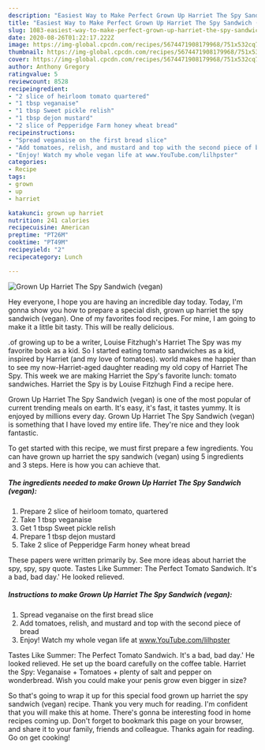 ```yaml
---
description: "Easiest Way to Make Perfect Grown Up Harriet The Spy Sandwich (vegan)"
title: "Easiest Way to Make Perfect Grown Up Harriet The Spy Sandwich (vegan)"
slug: 1083-easiest-way-to-make-perfect-grown-up-harriet-the-spy-sandwich-vegan
date: 2020-08-26T01:22:17.222Z
image: https://img-global.cpcdn.com/recipes/5674471908179968/751x532cq70/grown-up-harriet-the-spy-sandwich-vegan-recipe-main-photo.jpg
thumbnail: https://img-global.cpcdn.com/recipes/5674471908179968/751x532cq70/grown-up-harriet-the-spy-sandwich-vegan-recipe-main-photo.jpg
cover: https://img-global.cpcdn.com/recipes/5674471908179968/751x532cq70/grown-up-harriet-the-spy-sandwich-vegan-recipe-main-photo.jpg
author: Anthony Gregory
ratingvalue: 5
reviewcount: 8528
recipeingredient:
- "2 slice of heirloom tomato quartered"
- "1 tbsp veganaise"
- "1 tbsp Sweet pickle relish"
- "1 tbsp dejon mustard"
- "2 slice of Pepperidge Farm honey wheat bread"
recipeinstructions:
- "Spread veganaise on the first bread slice"
- "Add tomatoes, relish, and mustard and top with the second piece of bread"
- "Enjoy! Watch my whole vegan life at www.YouTube.com/lilhpster"
categories:
- Recipe
tags:
- grown
- up
- harriet

katakunci: grown up harriet 
nutrition: 241 calories
recipecuisine: American
preptime: "PT26M"
cooktime: "PT49M"
recipeyield: "2"
recipecategory: Lunch

---
```



![Grown Up Harriet The Spy Sandwich (vegan)](https://img-global.cpcdn.com/recipes/5674471908179968/751x532cq70/grown-up-harriet-the-spy-sandwich-vegan-recipe-main-photo.jpg)

Hey everyone, I hope you are having an incredible day today. Today, I'm gonna show you how to prepare a special dish, grown up harriet the spy sandwich (vegan). One of my favorites food recipes. For mine, I am going to make it a little bit tasty. This will be really delicious.

.of growing up to be a writer, Louise Fitzhugh&#39;s Harriet The Spy was my favorite book as a kid. So I started eating tomato sandwiches as a kid, inspired by Harriet (and my love of tomatoes). world makes me happier than to see my now-Harriet-aged daughter reading my old copy of Harriet The Spy. This week we are making Harriet the Spy&#39;s favorite lunch: tomato sandwiches. Harriet the Spy is by Louise Fitzhugh Find a recipe here.

Grown Up Harriet The Spy Sandwich (vegan) is one of the most popular of current trending meals on earth. It's easy, it's fast, it tastes yummy. It is enjoyed by millions every day. Grown Up Harriet The Spy Sandwich (vegan) is something that I have loved my entire life. They're nice and they look fantastic.


To get started with this recipe, we must first prepare a few ingredients. You can have grown up harriet the spy sandwich (vegan) using 5 ingredients and 3 steps. Here is how you can achieve that.

<!--inarticleads1-->

##### The ingredients needed to make Grown Up Harriet The Spy Sandwich (vegan):

1. Prepare 2 slice of heirloom tomato, quartered
1. Take 1 tbsp veganaise
1. Get 1 tbsp Sweet pickle relish
1. Prepare 1 tbsp dejon mustard
1. Take 2 slice of Pepperidge Farm honey wheat bread


These papers were written primarily by. See more ideas about harriet the spy, spy, spy quote. Tastes Like Summer: The Perfect Tomato Sandwich. It&#39;s a bad, bad day.&#39; He looked relieved. 

<!--inarticleads2-->

##### Instructions to make Grown Up Harriet The Spy Sandwich (vegan):

1. Spread veganaise on the first bread slice
1. Add tomatoes, relish, and mustard and top with the second piece of bread
1. Enjoy! Watch my whole vegan life at www.YouTube.com/lilhpster


Tastes Like Summer: The Perfect Tomato Sandwich. It&#39;s a bad, bad day.&#39; He looked relieved. He set up the board carefully on the coffee table. Harriet the Spy: Veganaise + Tomatoes + plenty of salt and pepper on wonderbread. Wish you could make your penis grow even bigger in size? 

So that's going to wrap it up for this special food grown up harriet the spy sandwich (vegan) recipe. Thank you very much for reading. I'm confident that you will make this at home. There's gonna be interesting food in home recipes coming up. Don't forget to bookmark this page on your browser, and share it to your family, friends and colleague. Thanks again for reading. Go on get cooking!
